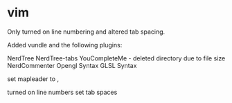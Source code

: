 # vim

Only turned on line numbering and altered tab spacing.

Added vundle and the following plugins:

NerdTree
NerdTree-tabs
YouCompleteMe - deleted directory due to file size
NerdCommenter
Opengl Syntax
GLSL Syntax

set mapleader to ,

turned on line numbers
set tab spaces
